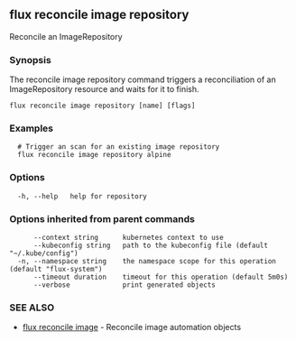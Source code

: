 ## flux reconcile image repository

Reconcile an ImageRepository

### Synopsis

The reconcile image repository command triggers a reconciliation of an ImageRepository resource and waits for it to finish.

```
flux reconcile image repository [name] [flags]
```

### Examples

```
  # Trigger an scan for an existing image repository
  flux reconcile image repository alpine

```

### Options

```
  -h, --help   help for repository
```

### Options inherited from parent commands

```
      --context string      kubernetes context to use
      --kubeconfig string   path to the kubeconfig file (default "~/.kube/config")
  -n, --namespace string    the namespace scope for this operation (default "flux-system")
      --timeout duration    timeout for this operation (default 5m0s)
      --verbose             print generated objects
```

### SEE ALSO

* [flux reconcile image](flux_reconcile_image.md)	 - Reconcile image automation objects

